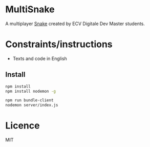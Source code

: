 # MultiSnake

A multiplayer [Snake](https://en.wikipedia.org/wiki/Snake_(video_game)) created by ECV Digitale Dev Master students.

# Constraints/instructions

* Texts and code in English

## Install

```sh
npm install
npm install nodemon -g

npm run bundle-client
nodemon server/index.js
```

# Licence

MIT
